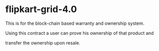 # flipkart-grid-4.0

This is for the block-chain based warranty and ownership system.

Using this contract a user can prove his ownership of  that product and

transfer the ownership upon resale.
